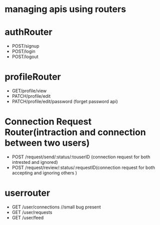 # managing apis using routers
# authRouter
- POST/signup
- POST/login
- POST/logout
# profileRouter
- GET/profile/view
- PATCH/profile/edit
- PATCH/profile/edit/password (forget password api)
# Connection Request Router(intraction and connection between two users)
- POST /request/send/:status/:touserID (connection request for both intrested and ignored)
- POST /request/review/:status/:requestID(connection request for both accepting and ignoring others )
# userrouter
- GET /user/connections  //small bug present
- GET /user/requests 
- GET /user/feed